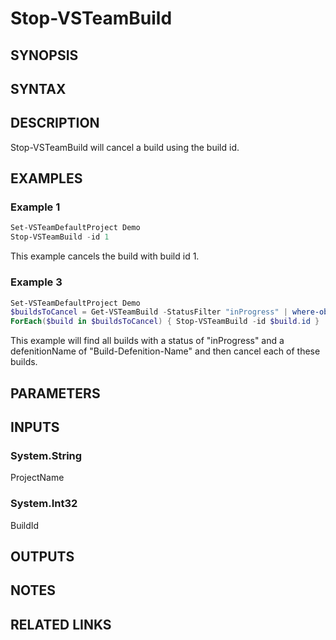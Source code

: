 <!-- #include "./common/header.md" -->

# Stop-VSTeamBuild

## SYNOPSIS

<!-- #include "./synopsis/Stop-VSTeamBuild.md" -->

## SYNTAX

## DESCRIPTION

Stop-VSTeamBuild will cancel a build using the build id.

## EXAMPLES

### Example 1

```powershell
Set-VSTeamDefaultProject Demo
Stop-VSTeamBuild -id 1
```

This example cancels the build with build id 1.

### Example 3

```powershell
Set-VSTeamDefaultProject Demo
$buildsToCancel = Get-VSTeamBuild -StatusFilter "inProgress" | where-object definitionName -eq Build-Defenition-Name
ForEach($build in $buildsToCancel) { Stop-VSTeamBuild -id $build.id }
```

This example will find all builds with a status of "inProgress" and a defenitionName of "Build-Defenition-Name" and then cancel each of these builds.

## PARAMETERS

<!-- #include "./params/projectName.md" -->

<!-- #include "./params/BuildId.md" -->

<!-- #include "./params/confirm.md" -->

<!-- #include "./params/whatIf.md" -->

## INPUTS

### System.String

ProjectName

### System.Int32

BuildId

## OUTPUTS

## NOTES

<!-- #include "./common/prerequisites.md" -->

## RELATED LINKS

<!-- #include "./common/related.md" -->
